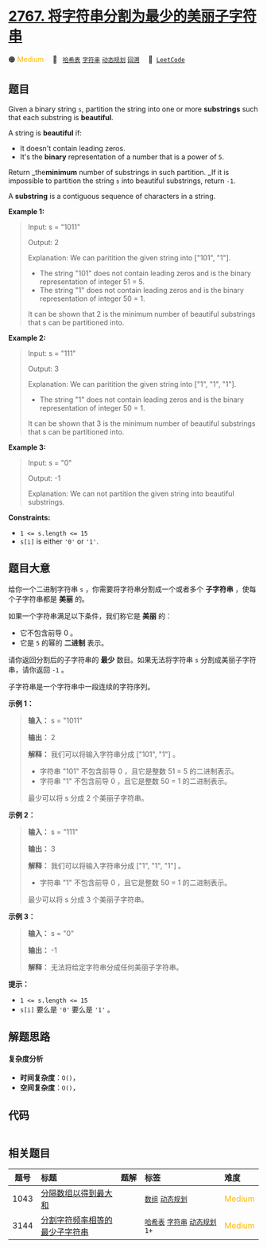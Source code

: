 # [2767. 将字符串分割为最少的美丽子字符串](https://leetcode.com/problems/partition-string-into-minimum-beautiful-substrings)

🟠 <font color=#ffb800>Medium</font>&emsp; 🔖&ensp; [`哈希表`](/leetcode-js/outline/tag/hash-table.md) [`字符串`](/leetcode-js/outline/tag/string.md) [`动态规划`](/leetcode-js/outline/tag/dynamic-programming.md) [`回溯`](/leetcode-js/outline/tag/backtracking.md)&emsp; 🔗&ensp;[`LeetCode`](https://leetcode.com/problems/partition-string-into-minimum-beautiful-substrings)

## 题目

Given a binary string `s`, partition the string into one or more
**substrings** such that each substring is **beautiful**.

A string is **beautiful** if:

  * It doesn't contain leading zeros.
  * It's the **binary** representation of a number that is a power of `5`.

Return _the**minimum** number of substrings in such partition. _If it is
impossible to partition the string `s` into beautiful substrings, return `-1`.

A **substring** is a contiguous sequence of characters in a string.



**Example 1:**

> Input: s = "1011"
> 
> Output: 2
> 
> Explanation: We can paritition the given string into ["101", "1"].
> - The string "101" does not contain leading zeros and is the binary representation of integer 51 = 5.
> - The string "1" does not contain leading zeros and is the binary representation of integer 50 = 1.
> 
> It can be shown that 2 is the minimum number of beautiful substrings that s can be partitioned into.

**Example 2:**

> Input: s = "111"
> 
> Output: 3
> 
> Explanation: We can paritition the given string into ["1", "1", "1"].
> - The string "1" does not contain leading zeros and is the binary representation of integer 50 = 1.
> 
> It can be shown that 3 is the minimum number of beautiful substrings that s can be partitioned into.

**Example 3:**

> Input: s = "0"
> 
> Output: -1
> 
> Explanation: We can not partition the given string into beautiful substrings.

**Constraints:**

  * `1 <= s.length <= 15`
  * `s[i]` is either `'0'` or `'1'`.


## 题目大意

给你一个二进制字符串 `s` ，你需要将字符串分割成一个或者多个 **子字符串**   ，使每个子字符串都是 **美丽**  的。

如果一个字符串满足以下条件，我们称它是 **美丽**  的：

  * 它不包含前导 0 。
  * 它是 `5` 的幂的 **二进制**  表示。

请你返回分割后的子字符串的 **最少**  数目。如果无法将字符串 `s` 分割成美丽子字符串，请你返回 `-1` 。

子字符串是一个字符串中一段连续的字符序列。



**示例 1：**

> 
> 
> 
> 
> 
> **输入：** s = "1011"
> 
> **输出：** 2
> 
> **解释：** 我们可以将输入字符串分成 ["101", "1"] 。
> - 字符串 "101" 不包含前导 0 ，且它是整数 51 = 5 的二进制表示。
> - 字符串 "1" 不包含前导 0 ，且它是整数 50 = 1 的二进制表示。
> 
> 最少可以将 s 分成 2 个美丽子字符串。
> 
> 

**示例 2：**

> 
> 
> 
> 
> 
> **输入：** s = "111"
> 
> **输出：** 3
> 
> **解释：** 我们可以将输入字符串分成 ["1", "1", "1"] 。
> - 字符串 "1" 不包含前导 0 ，且它是整数 50 = 1 的二进制表示。
> 
> 最少可以将 s 分成 3 个美丽子字符串。
> 
> 

**示例 3：**

> 
> 
> 
> 
> 
> **输入：** s = "0"
> 
> **输出：** -1
> 
> **解释：** 无法将给定字符串分成任何美丽子字符串。
> 
> 



**提示：**

  * `1 <= s.length <= 15`
  * `s[i]` 要么是 `'0'` 要么是 `'1'` 。


## 解题思路

#### 复杂度分析

- **时间复杂度**：`O()`，
- **空间复杂度**：`O()`，

## 代码

```javascript

```

## 相关题目

<!-- prettier-ignore -->
| 题号 | 标题 | 题解 | 标签 | 难度 |
| :------: | :------ | :------: | :------ | :------ |
| 1043 | [分隔数组以得到最大和](https://leetcode.com/problems/partition-array-for-maximum-sum) |  |  [`数组`](/leetcode-js/outline/tag/array.md) [`动态规划`](/leetcode-js/outline/tag/dynamic-programming.md) | <font color=#ffb800>Medium</font> |
| 3144 | [分割字符频率相等的最少子字符串](https://leetcode.com/problems/minimum-substring-partition-of-equal-character-frequency) |  |  [`哈希表`](/leetcode-js/outline/tag/hash-table.md) [`字符串`](/leetcode-js/outline/tag/string.md) [`动态规划`](/leetcode-js/outline/tag/dynamic-programming.md) `1+` | <font color=#ffb800>Medium</font> |

<style>
.blue {
    background-color: #096dd9;
    padding: 0.25rem 0.5rem;
    margin: 0;
    font-size: 0.85em;
    border-radius: 3px;
    color: white;
    font-weight: 500;
}
table th:first-of-type { width: 10%; }
table th:nth-of-type(2) { width: 35%; }
table th:nth-of-type(3) { width: 10%; }
table th:nth-of-type(4) { width: 35%; }
table th:nth-of-type(5) { width: 10%; }
</style>
